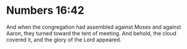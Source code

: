 # Numbers 16:42

And when the congregation had assembled against Moses and against Aaron, they turned toward the tent of meeting. And behold, the cloud covered it, and the glory of the Lord appeared.
